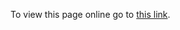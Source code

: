 To view this page online go to [this link](https://maviza101.github.io/spa-with-angularjs/assignment1-solution/index.html).
